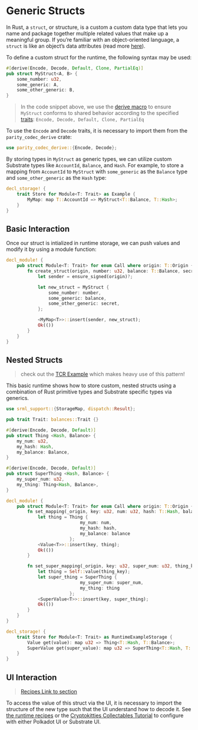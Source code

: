# Generic Structs

In Rust, a `struct`, or structure, is a custom a custom data type that lets you name and package together multiple related values that make up a meaningful group. If you’re familiar with an object-oriented language, a `struct` is like an object’s data attributes (read more [here](https://doc.rust-lang.org/book/ch05-01-defining-structs.html)).

To define a custom struct for the runtime, the following syntax may be used:

```rust
#[derive(Encode, Decode, Default, Clone, PartialEq)]
pub struct MyStruct<A, B> {
    some_number: u32,
    some_generic: A,
    some_other_generic: B,
}
```

> In the code snippet above, we use the [derive macro](https://doc.rust-lang.org/rust-by-example/trait/derive.html) to ensure `MyStruct` conforms to shared behavior according to the specified [traits](https://doc.rust-lang.org/book/ch10-02-traits.html): `Encode, Decode, Default, Clone, PartialEq`

To use the `Encode` and `Decode` traits, it is necessary to import them from the `parity_codec_derive` crate:

```rust
use parity_codec_derive::{Encode, Decode};
```

By storing types in `MyStruct` as generic types, we can utilize custom Substrate types like `AccountId`, `Balance`, and `Hash`. For example, to store a mapping from `AccountId` to `MyStruct` with `some_generic` as the `Balance` type and `some_other_generic` as the `Hash` type:

```rust
decl_storage! {
    trait Store for Module<T: Trait> as Example {
        MyMap: map T::AccountId => MyStruct<T::Balance, T::Hash>;
    }
}
```

## Basic Interaction

Once our struct is intialized in runtime storage, we can push values and modify it by using a module function:

```rust
decl_module! {
    pub struct Module<T: Trait> for enum Call where origin: T::Origin {
        fn create_struct(origin, number: u32, balance: T::Balance, secret: T::Hash) -> Result {
            let sender = ensure_signed(origin)?;

            let new_struct = MyStruct {
                some_number: number,
                some_generic: balance,
                some_other_generic: secret,
            };

            <MyMap<T>>::insert(sender, new_struct);
            Ok(())
        }
    }
}
```

## Nested Structs
> check out the [TCR Example](https://github.com/parity-samples/substrate-tcr/blob/master/runtime/src/tcr.rs#l21) which makes heavy use of this pattern!

This basic runtime shows how to store custom, nested structs using a combination of Rust primitive types and Substrate specific types via generics.

```rust
use srml_support::{StorageMap, dispatch::Result};

pub trait Trait: balances::Trait {}

#[derive(Encode, Decode, Default)]
pub struct Thing <Hash, Balance> {
    my_num: u32,
    my_hash: Hash,
    my_balance: Balance,
}

#[derive(Encode, Decode, Default)]
pub struct SuperThing <Hash, Balance> {
    my_super_num: u32,
    my_thing: Thing<Hash, Balance>,
}

decl_module! {
    pub struct Module<T: Trait> for enum Call where origin: T::Origin {
        fn set_mapping(_origin, key: u32, num: u32, hash: T::Hash, balance: T::Balance) -> Result {
            let thing = Thing { 
                            my_num: num, 
                            my_hash: hash, 
                            my_balance: balance
                        };
            <Value<T>>::insert(key, thing);
            Ok(())
        }

        fn set_super_mapping(_origin, key: u32, super_num: u32, thing_key: u32) -> Result {
            let thing = Self::value(thing_key);
            let super_thing = SuperThing { 
                            my_super_num: super_num, 
                            my_thing: thing
                        };
            <SuperValue<T>>::insert(key, super_thing);
            Ok(())
        }
    }
}

decl_storage! {
    trait Store for Module<T: Trait> as RuntimeExampleStorage {
        Value get(value): map u32 => Thing<T::Hash, T::Balance>;
        SuperValue get(super_value): map u32 => SuperThing<T::Hash, T::Balance>;
    }
}
```

## UI Interaction
> [Recipes Link to section](https://docs.substrate.dev/docs/substrate-runtime-recipes#section-polkadot-ui)

To access the value of this struct via the UI, it is necessary to import the structure of the new type such that the UI understand how to decode it. See [the runtime recipes](https://substrate.readme.io/docs/substrate-runtime-recipes) or the [Cryptokitties Collectables Tutorial](https://shawntabrizi.github.io/substrate-collectables-workshop/#/1/viewing-a-structure) to configure with either Polkadot UI or Substrate UI.